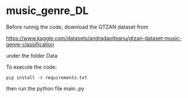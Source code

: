 # music_genre_DL
 
Before runnig the code, download the GTZAN dataset from 

https://www.kaggle.com/datasets/andradaolteanu/gtzan-dataset-music-genre-classification

under the folder Data

To execute the code:

```
pip install -r requirements.txt
```

then run the python file main..py
